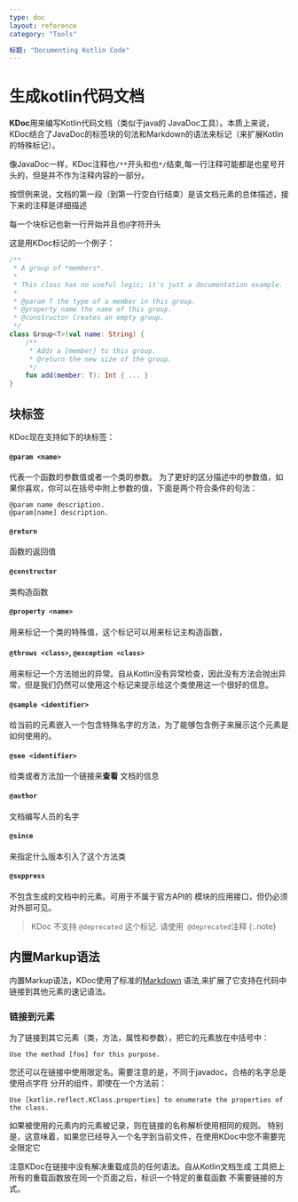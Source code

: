 ```yaml
---
type: doc
layout: reference
category: "Tools"

标题: "Documenting Kotlin Code"
---
```


# 生成kotlin代码文档

**KDoc**用来编写Kotlin代码文档（类似于java的 JavaDoc工具）。本质上来说，KDoc结合了JavaDoc的标签块的句法和Markdown的语法来标记（来扩展Kotlin的特殊标记）。

像JavaDoc一样，KDoc注释也`/**`开头和也`*/`结束,每一行注释可能都是也星号开头的，但是并不作为注释内容的一部分。

按惯例来说，文档的第一段（到第一行空白行结束）是该文档元素的总体描述，接下来的注释是详细描述

每一个块标记也新一行开始并且也`@`字符开头

这是用KDoc标记的一个例子：

``` kotlin
/**
 * A group of *members*.
 *
 * This class has no useful logic; it's just a documentation example.
 *
 * @param T the type of a member in this group.
 * @property name the name of this group.
 * @constructor Creates an empty group.
 */ 
class Group<T>(val name: String) {
    /**
     * Adds a [member] to this group.
     * @return the new size of the group.
     */
    fun add(member: T): Int { ... }
}
```
## 块标签
KDoc现在支持如下的块标签：

#### `@param <name>`

代表一个函数的参数值或者一个类的参数。
为了更好的区分描述中的参数值，如果你喜欢，你可以在括号中附上参数的值，下面是两个符合条件的句法：

```
@param name description.
@param[name] description.
```

#### `@return`

函数的返回值

#### `@constructor`

类构造函数

#### `@property <name>`

用来标记一个类的特殊值，这个标记可以用来标记主构造函数，

#### `@throws <class>`, `@exception <class>`

用来标记一个方法抛出的异常。自从Kotlin没有异常检查，因此没有方法会抛出异常，但是我们仍然可以使用这个标记来提示给这个类使用这一个很好的信息。


#### `@sample <identifier>`

给当前的元素嵌入一个包含特殊名字的方法，为了能够包含例子来展示这个元素是如何使用的。


#### `@see <identifier>`

给类或者方法加一个链接来**查看** 文档的信息


#### `@author`

文档编写人员的名字

#### `@since`

来指定什么版本引入了这个方法类

#### `@suppress`

不包含生成的文档中的元素。可用于不属于官方API的
模块的应用接口，但仍必须对外部可见。

> KDoc 不支持 `@deprecated` 这个标记. 请使用` @deprecated`注释
{:.note}



## 内置Markup语法

内置Markup语法，KDoc使用了标准的[Markdown](http://daringfireball.net/projects/markdown/syntax) 语法,来扩展了它支持在代码中链接到其他元素的速记语法。


### 链接到元素

为了链接到其它元素（类，方法，属性和参数），把它的元素放在中括号中：

```
Use the method [foo] for this purpose.
```

您还可以在链接中使用限定名。需要注意的是，不同于javadoc，合格的名字总是使用点字符
分开的组件，即使在一个方法前：


```
Use [kotlin.reflect.KClass.properties] to enumerate the properties of the class.
```

如果被使用的元素内的元素被记录，则在链接的名称解析使用相同的规则。
特别是，这意味着，如果您已经导入一个名字到当前文件，在使用KDoc中您不需要完全限定它

注意KDoc在链接中没有解决重载成员的任何语法。自从Kotlin文档生成
工具把上所有的重载函数放在同一个页面之后，标识一个特定的重载函数
不需要链接的方式。


